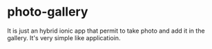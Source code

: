 # photo-gallery
It is just an hybrid ionic app that permit to take photo and add it in the gallery.
It's very simple like applicatioin.
